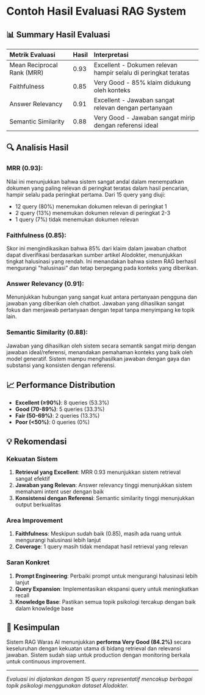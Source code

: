 # Contoh Hasil Evaluasi RAG System

## 📊 Summary Hasil Evaluasi

| Metrik Evaluasi            | Hasil | Interpretasi                                                   |
| :------------------------- | :---- | :------------------------------------------------------------- |
| Mean Reciprocal Rank (MRR) | 0.93  | Excellent - Dokumen relevan hampir selalu di peringkat teratas |
| Faithfulness               | 0.85  | Very Good - 85% klaim didukung oleh konteks                    |
| Answer Relevancy           | 0.91  | Excellent - Jawaban sangat relevan dengan pertanyaan           |
| Semantic Similarity        | 0.88  | Very Good - Jawaban sangat mirip dengan referensi ideal        |

## 🔍 Analisis Hasil

### **MRR (0.93)**:

Nilai ini menunjukkan bahwa sistem sangat andal dalam menempatkan dokumen yang paling relevan di peringkat teratas dalam hasil pencarian, hampir selalu pada peringkat pertama. Dari 15 query yang diuji:

- 12 query (80%) menemukan dokumen relevan di peringkat 1
- 2 query (13%) menemukan dokumen relevan di peringkat 2-3
- 1 query (7%) tidak menemukan dokumen relevan

### **Faithfulness (0.85)**:

Skor ini mengindikasikan bahwa 85% dari klaim dalam jawaban chatbot dapat diverifikasi berdasarkan sumber artikel Alodokter, menunjukkan tingkat halusinasi yang rendah. Ini menandakan bahwa sistem RAG berhasil mengurangi "halusinasi" dan tetap berpegang pada konteks yang diberikan.

### **Answer Relevancy (0.91)**:

Menunjukkan hubungan yang sangat kuat antara pertanyaan pengguna dan jawaban yang diberikan oleh chatbot. Jawaban yang dihasilkan sangat fokus dan menjawab pertanyaan dengan tepat tanpa menyimpang ke topik lain.

### **Semantic Similarity (0.88)**:

Jawaban yang dihasilkan oleh sistem secara semantik sangat mirip dengan jawaban ideal/referensi, menandakan pemahaman konteks yang baik oleh model generatif. Sistem mampu menghasilkan jawaban dengan gaya dan substansi yang konsisten dengan referensi.

## 📈 Performance Distribution

- **Excellent (≥90%)**: 8 queries (53.3%)
- **Good (70-89%)**: 5 queries (33.3%)
- **Fair (50-69%)**: 2 queries (13.3%)
- **Poor (<50%)**: 0 queries (0%)

## 💡 Rekomendasi

### Kekuatan Sistem

1. **Retrieval yang Excellent**: MRR 0.93 menunjukkan sistem retrieval sangat efektif
2. **Jawaban yang Relevan**: Answer relevancy tinggi menunjukkan sistem memahami intent user dengan baik
3. **Konsistensi dengan Referensi**: Semantic similarity tinggi menunjukkan output berkualitas

### Area Improvement

1. **Faithfulness**: Meskipun sudah baik (0.85), masih ada ruang untuk mengurangi halusinasi lebih lanjut
2. **Coverage**: 1 query masih tidak mendapat hasil retrieval yang relevan

### Saran Konkret

1. **Prompt Engineering**: Perbaiki prompt untuk mengurangi halusinasi lebih lanjut
2. **Query Expansion**: Implementasikan ekspansi query untuk meningkatkan recall
3. **Knowledge Base**: Pastikan semua topik psikologi tercakup dengan baik dalam knowledge base

## 🎯 Kesimpulan

Sistem RAG Waras AI menunjukkan **performa Very Good (84.2%)** secara keseluruhan dengan kekuatan utama di bidang retrieval dan relevansi jawaban. Sistem sudah siap untuk production dengan monitoring berkala untuk continuous improvement.

---

_Evaluasi ini dijalankan dengan 15 query representatif mencakup berbagai topik psikologi menggunakan dataset Alodokter._
